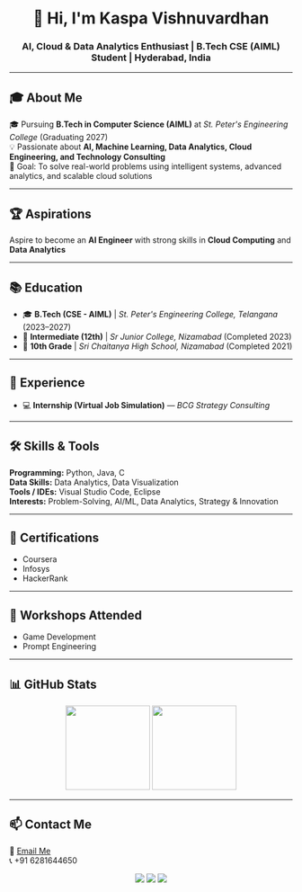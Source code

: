 <h1 align="center">👋 Hi, I'm Kaspa Vishnuvardhan</h1>
<h3 align="center">AI, Cloud & Data Analytics Enthusiast | B.Tech CSE (AIML) Student | Hyderabad, India</h3>

---

## 🎓 About Me  
🎓 Pursuing **B.Tech in Computer Science (AIML)** at *St. Peter's Engineering College* (Graduating 2027)  
💡 Passionate about **AI, Machine Learning, Data Analytics, Cloud Engineering, and Technology Consulting**  
🚀 Goal: To solve real-world problems using intelligent systems, advanced analytics, and scalable cloud solutions  

---

## 🏆 Aspirations  
Aspire to become an **AI Engineer** with strong skills in **Cloud Computing** and **Data Analytics**  

---

## 📚 Education  

- 🎓 **B.Tech (CSE - AIML)** | *St. Peter's Engineering College, Telangana* (2023–2027)  
- 🏫 **Intermediate (12th)** | *Sr Junior College, Nizamabad* (Completed 2023)  
- 🏫 **10th Grade** | *Sri Chaitanya High School, Nizamabad* (Completed 2021)  

---

## 💼 Experience  
- 💻 **Internship (Virtual Job Simulation)** — *BCG Strategy Consulting*  

---

## 🛠 Skills & Tools  

**Programming:** Python, Java, C  
**Data Skills:** Data Analytics, Data Visualization  
**Tools / IDEs:** Visual Studio Code, Eclipse  
**Interests:** Problem-Solving, AI/ML, Data Analytics, Strategy & Innovation  

---

## 📜 Certifications  
- Coursera  
- Infosys  
- HackerRank  

---

## 🧠 Workshops Attended  
- Game Development  
- Prompt Engineering  

---

## 📊 GitHub Stats  

<p align="center">
<img src="https://github-readme-stats.vercel.app/api?username=YOUR_GITHUB_USERNAME&show_icons=true&theme=tokyonight" height="150">
<img src="https://github-readme-stats.vercel.app/api/top-langs/?username=YOUR_GITHUB_USERNAME&layout=compact&theme=tokyonight" height="150">
</p>

---

## 📫 Contact Me  

📧 [Email Me](mailto:kaspavishnuvardhan576@gmail.com)  
📞 +91 6281644650  

<p align="center">
<a href="https://www.linkedin.com/in/vishnukaspa" target="_blank"><img src="https://img.shields.io/badge/LinkedIn-blue?style=for-the-badge&logo=linkedin"></a>
<a href="mailto:kaspavishnuvardhan576@gmail.com"><img src="https://img.shields.io/badge/Email-red?style=for-the-badge&logo=gmail&logoColor=white"></a>
<a href="https://github.com/YOUR_GITHUB_USERNAME"><img src="https://img.shields.io/badge/GitHub-black?style=for-the-badge&logo=github"></a>
</p>
